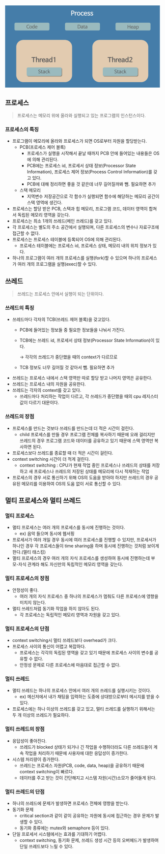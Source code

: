 ![image](image/image.png)

## 프로세스

> 프로세스는 메모리 위에 올라와 실행되고 있는 프로그램의 인스턴스이다.

### 프로세스의 특징
- 프로그램이 메모리에 올라와 프로세스가 되면 OS로부터 자원을 할당받는다.
    - PCB(프로세스 제어 블록)
        - 프로세스가 실행을 시작해서 끝날 때까지 PCB 안에 들어있는 내용들은 OS에 의해 관리된다.
        - PCB에는 프로세스 id, 프로세서 상태 정보(Processor State Information), 프로세스 제어 정보(Process Control Information)를 갖고 있다.
        - PCB에 대해 정리하면 좋을 것 같은데 너무 길어질까봐 뺌. 필요하면 추가
    - 스택 메모리
        - 지역변수 저장공간으로 각 함수가 실행되면 함수에 해당하는 메모리 공간이 스택 영역에 생긴다.
- 프로세스는 할당 받은 PCB, 스택과 힙 메모리, 프로그램 코드, 데이터 영역이 합쳐서 독립된 메모리 영역을 갖는다.
- 프로세스는 최소 1개의 쓰레드(메인 쓰레드)를 갖고 있다.
- 각 프로세스는 별도의 주소 공간에서 실행되며, 다른 프로세스의 변수나 자료구조에 접근할 수 없다.
- 프로세스는 프로세스 테이블에 등록되어 OS에 의해 관리된다.
    - 프로세스 테이블에는 프로세스 id, 프로세스 상태, 메모리 내의 위치 정보가 있다.
- 하나의 프로그램이 여러 개의 프로세스를 실행(fork)할 수 있으며 하나의 프로세스가 여러 개의 프로그램을 실행(exec)할 수 있다.

## 쓰레드

> 쓰레드는 프로세스 안에서 실행이 되는 단위이다.

### 쓰레드의 특징

- 쓰레드마다 각자의 TCB(쓰레드 제어 블록)을 갖고있다.
    - PCB에 들어있는 정보들 중 필요한 정보들을 나눠서 가진다.
    - TCB에는 쓰레드 id, 프로세서 상태 정보(Processor State Information)이 있다.

      → 각각의 쓰레드가 중단했을 때의 context가 다르므로

    - TCB 정보도 너무 길어질 것 같아서 뺌. 필요하면 추가
- 쓰레드는 프로세스 내에서 스택 영역만 따로 할당 받고 나머지 영역은 공유한다.
- 쓰레드는 프로세스 내의 자원을 공유한다.
- 쓰레드는 각자의 context를 갖고 있다.
    - 쓰레드마다 처리하는 작업이 다르고, 각 쓰레드가 중단했을 때의 cpu 레지스터 값이 다르기 대문이다.

### 쓰레드의 장점

- 프로세스를 만드는 것보다 쓰레드를 만드는데 더 적은 시간이 걸린다.
    - child 프로세스를 만들 경우 프로그램 전체를 복사하기 때문에 오래 걸리지만 쓰레드의 경우 프로그램 코드와 데이터를 공유하고 있기 때문에 스택 영역만 복사하면 된다.
- 프로세스보다 쓰레드를 종료할 때 더 적은 시간이 걸린다.
- context switching 시간이 더 적게 걸린다.
    - context switching : CPU가 현재 작업 중인 프로세스나 쓰레드의 상태를 저장하고 새 프로세스나 쓰레드의 저장된 상태를 메모리에 다시 적재하는 작업
- 프로세스의 경우 서로 통신하기 위해 OS의 도움을 받아야 하지만 쓰레드의 경우 공유된 메모리를 이용하여 OS의 도움 없이 서로 통신할 수 있다.

## 멀티 프로세스와 멀티 쓰레드

### 멀티 프로세스

- 멀티 프로세스는 여러 개의 프로세스를 동시에 진행하는 것이다.
    - ex) 음악 들으며 동시에 웹서핑
- 프로세서가 여러 개일 경우 동시에 여러 프로세스를 진행할 수 있지만, 프로세서가 하나인 경우 각 프로세스들이 time sharing을 하며 동시에 진행하는 것처럼 보이게 한다.(멀티 태스킹)
- 멀티 프로세스의 경우 여러 개의 자식 프로세스를 생성하여 동시에 진행하는데 부모-자식 관계라 해도 자신만의 독립적인 메모리 영역을 갖는다.

### 멀티 프로세스의 장점

- 안정성이 좋다.
    - 여러 개의 자식 프로세스 중 하나의 프로세스가 멈춰도 다른 프로세스에 영향을 미치지 않는다.
- 멀티 쓰레드처럼 동기화 작업을 하지 않아도 된다.
    - 각 프로세스는 독립적인 메모리 영역과 자원을 갖고 있다.

### 멀티 프로세스의 단점

- context switching시 멀티 쓰레드보다 overhead가 크다.
- 프로세스 사이의 통신이 어렵고 복잡하다.
    - 프로세스는 각각의 독립된 영역을 갖고 있기 때문에 프로세스 사이의 변수를 공유할 수 없다.
    - 안정성 문제로 다른 프로세스에 마음대로 접근할 수 없다.

### 멀티 쓰레드

- 멀티 쓰레드는 하나의 프로세스 안에서 여러 개의 쓰레드를 실행시키는 것이다.
    - ex) 메신저에서 내가 채팅을 입력하는 도중에 상대방으로부터 메시지를 받을 수 있다.
- 프로세스에는 하나 이상의 쓰레드를 갖고 있고, 멀티 쓰레드를 실행하기 위해서는 두 개 이상의 쓰레드가 필요하다.

### 멀티 쓰레드의 장점

- 응답성이 좋아진다.
    - 쓰레드가 blocked 상태가 되거나 긴 작업을 수행하더라도 다른 쓰레드들이 계속 작업을 처리하기 때문에 사용자에 대한 응답성이 증가한다.
- 시스템 처리량이 증가한다.
    - 쓰레드는 프로세스 자원(PCB, code, data, heap)을 공유하기 때문에 context switching이 빠르다.
    - 데이터를 주고 받는 것이 간단해지고 시스템 자원(시간)소모가 줄어들게 된다.

### 멀티 쓰레드의 단점

- 하나의 쓰레드에 문제가 발생하면 프로세스 전체에 영향을 받는다.
- 동기화 문제
    - critical section과 같이 같이 공유하는 자원에 동시에 접근하는 경우 문제가 발생할 수 있다.
    - 동기화 종류에는 mutex와 semaphore 등이 있다.
- 단일 프로세서 시스템에서는 효과를 기대하기 어렵다.
    - context switching, 동기화 문제, 쓰레드 생성 시간 등의 오버헤드가 발생하여 단일 쓰레드보다 느릴 수 있다.